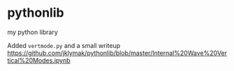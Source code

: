 pythonlib
=========

my python library

Added `vertmode.py` and a small writeup https://github.com/jklymak/pythonlib/blob/master/Internal%20Wave%20Vertical%20Modes.ipynb

